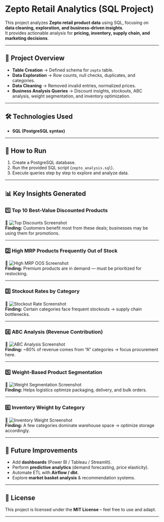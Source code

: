 # Zepto Retail Analytics (SQL Project)

This project analyzes **Zepto retail product data** using SQL, focusing on **data cleaning, exploration, and business-driven insights**.  
It provides actionable analysis for **pricing, inventory, supply chain, and marketing decisions**.  

---

## 📌 Project Overview
- **Table Creation** → Defined schema for `zepto` table.  
- **Data Exploration** → Row counts, null checks, duplicates, and categories.  
- **Data Cleaning** → Removed invalid entries, normalized prices.  
- **Business Analysis Queries** → Discount insights, stockouts, ABC analysis, weight segmentation, and inventory optimization.  

---

## 🛠️ Technologies Used
- **SQL (PostgreSQL syntax)**    

---

## 🚀 How to Run
1. Create a PostgreSQL database.  
2. Run the provided SQL script (`zepto_analysis.sql`).  
3. Execute queries step by step to explore and analyze data.  

---

## 📊 Key Insights Generated

### 1️⃣ Top 10 Best-Value Discounted Products  
📸 ![Top Discounts Screenshot](./screenshots/top_discounts.png)  
**Finding:** Customers benefit most from these deals; businesses may be using them for promotions.  

---

### 2️⃣ High MRP Products Frequently Out of Stock  
📸 ![High MRP OOS Screenshot](./screenshots/high_mrp_oos.png)  
**Finding:** Premium products are in demand — must be prioritized for restocking.  

---

### 3️⃣ Stockout Rates by Category  
📸 ![Stockout Rate Screenshot](./screenshots/stockout_rate.png)  
**Finding:** Certain categories face frequent stockouts → supply chain bottlenecks.  

---

### 4️⃣ ABC Analysis (Revenue Contribution)  
📸 ![ABC Analysis Screenshot](./screenshots/abc_analysis.png)  
**Finding:** ~80% of revenue comes from “A” categories → focus procurement here.  

---

### 5️⃣ Weight-Based Product Segmentation  
📸 ![Weight Segmentation Screenshot](./screenshots/weight_segmentation.png)  
**Finding:** Helps logistics optimize packaging, delivery, and bulk orders.  

---

### 6️⃣ Inventory Weight by Category  
📸 ![Inventory Weight Screenshot](./screenshots/inventory_weight.png)  
**Finding:** A few categories dominate warehouse space → optimize storage accordingly.  

---

## 📌 Future Improvements
- Add **dashboards** (Power BI / Tableau / Streamlit).  
- Perform **predictive analytics** (demand forecasting, price elasticity).  
- Automate ETL with **Airflow / dbt**.  
- Explore **market basket analysis** & recommendation systems.  

---

## 📜 License
This project is licensed under the **MIT License** – feel free to use and adapt.  

---
